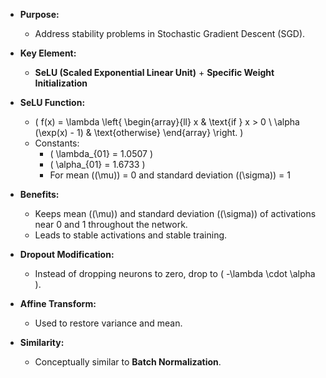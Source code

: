 

- **Purpose:** 
  - Address stability problems in Stochastic Gradient Descent (SGD).

- **Key Element:**
  - **SeLU (Scaled Exponential Linear Unit)** + **Specific Weight Initialization**

- **SeLU Function:**
  - \( f(x) = \lambda \left\{
    \begin{array}{ll}
    x & \text{if } x > 0 \\
    \alpha (\exp(x) - 1) & \text{otherwise}
    \end{array}
    \right. \)
  - Constants: 
    - \( \lambda_{01} = 1.0507 \)
    - \( \alpha_{01} = 1.6733 \)
    - For mean (\(\mu\)) = 0 and standard deviation (\(\sigma\)) = 1

- **Benefits:**
  - Keeps mean (\(\mu\)) and standard deviation (\(\sigma\)) of activations near 0 and 1 throughout the network.
  - Leads to stable activations and stable training.

- **Dropout Modification:**
  - Instead of dropping neurons to zero, drop to \( -\lambda \cdot \alpha \).

- **Affine Transform:**
  - Used to restore variance and mean.

- **Similarity:**
  - Conceptually similar to **Batch Normalization**.